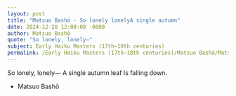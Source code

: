 ```yaml
---
layout: post
title: "Matsuo Bashō - So lonely lonelyA single autumn"
date: 2024-12-28 12:00:00 -0000
author: Matsuo Bashō
quote: "So lonely, lonely—"
subject: Early Haiku Masters (17th–18th centuries)
permalink: /Early Haiku Masters (17th–18th centuries)/Matsuo Bashō/Matsuo Bashō - So lonely lonelyA single autumn
---
```


So lonely, lonely—
A single autumn leaf
Is falling down.

- Matsuo Bashō
